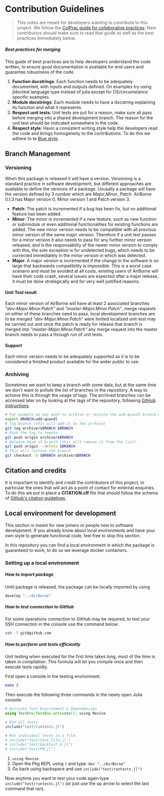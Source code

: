 # Contribution Guidelines

>This notes are meant for developers wanting to contribute to this project. We follow the [ColPrac guide for collaborative practices](https://github.com/SciML/ColPrac). New contributors should make sure to read that guide as well as the best practices immediately below.

##### Best practices for merging
This guide of best practices are to help developers understand the code written, to ensure good documentation is available for end users and guarantee robustness of the code.

1. **Function docstrings**: Each function needs to be adequately documented, with inputs and outputs defined. On examples try using jldoctest language type instead of julia except for OS/circumstance specific examples.
1. **Module docstrings**: Each module needs to have a docstring explaining its function and what it represents
1. **Respect unit tests**: Unit tests are put for a reason, make sure all pass before merging into a shared development branch. The reason for the unit test should be indicated somewhere in the code.
1. **Respect style**: Havin a consistent writing style help the developers read the code and brings homogeneity to the contributions. To do this we adhere to te [Blue style](https://github.com/invenia/BlueStyle). 


## Branch Management

### Versioning
When this package is released it will have a version. Versioning is a standard practice in software development, but different approaches are available to define the versions of a package. Ususally a package will have the version defined by 3 number which are *Major*,*Minor*, *Patch*. AirBorne 0.1.3 has Major version 0, Minor version 1 and Patch version 3. 

- **Patch**: The patch is incremented if a bug has been fix, but no additional feature has been added.
- **Minor**: The minor is incremented if a new feature, such as new function or submodule or even additional functionalities for existing functions are added. The new minor version needs to be compatible with all previous minor version of the same major version. Therefore if a unit test passes for a minor version it also needs to pass for any further minor version released, and is the responsability of the newer minor version to comply with this, the sole exception is for undetected bugs, which needs to be corrected immediately in the minor version in which was detected.
- **Major**: A major version is incremented if the change in the software is so large that backwards compatibility is impossible. This is a worst case scenario and must be avoided at all costs, existing users of AirBorne will have their code crash, several issues are expected after a major release, it must be done strategically and for very well justified reasons.

#### Unit Test result
Each minor version of AirBorne will have at least 2 associated branches *"dev-Major.Minor.Patch"* and *"master-Major.Minor.Patch"*, merge requests on either of these branches need to pass, local development branches are to be merged *"dev-Major.Minor.Patch"* were limited localized unit-test may be carried out and once the patch is ready for release that branch is merged into *"master-Major.Minor.Patch"* any merge request into the master branch needs to pass a through run of unit tests.

#### Support
Each minor version needs to be adequately supported as it is to be considered a finished product available for the wider public to use.


### Archiving
Sometimes we want to keep a branch with some data, but at the same time we don't want to pollute the list of branches in the repository. A way to achieve this is through the usage of tags. The archived branches can be accessed later on by looking at the tags of the repository, following [GitHub instructions](https://docs.github.com/en/repositories/releasing-projects-on-github/viewing-your-repositorys-releases-and-tags).

```bash
# For example we may want to archive or restore the add-quandl branch when picking up the connection to the datasource Quandl. 
export BRANCH=add-quandl
# Tag branch (this will add it to the archive)
git tag archive/$BRANCH $BRANCH
# Push the tag to remote
git push origin archive/$BRANCH
# Deleate head of branch (this will remove it from the list)
git push origin --delete $BRANCH
# This will restore the branch
git checkout -b $BRANCH archive/$BRANCH
```

## Citation and credits

It is important to identify and credit the contributors of this project, in particular the ones that will act as a point of contact for external enquiries. To do this we put in place a **CITATION.cff** file that should follow the schema of [Github's citation guidelines](https://github.com/citation-file-format/citation-file-format/blob/main/schema-guide.md). 

## Local environment for development
This section is meant for new joiners or people new to software development. If you already know about local environments and have your own style to generate functional code, feel free to skip this section.

In this repository you can find a local environment in which the package is guaranteed to work, to do so we leverage docker containers.

### Setting up a local environment


##### How to import package 
Until package is released, the package can be locally imported by using 
```bash
develop "../AirBorne"
```

##### How to test connection to GitHub
For some operations connection to GitHub may be required, to test your SSH connection in the console use the command below: 
```bash
ssh -T git@github.com
```
##### How to perform unit tests efficiently
Unit testing when executed for the first time takes long, most of the time is taken in compilation. This formula will let you compile once and then execute tests rapidly.

First open a console in the testing environment.
```bash
make J
```

Then execute the following three commands in the newly open Julia console:
```julia
# Activate Test Environment & Dependencies
using TestEnv;TestEnv.activate(); using Revise

# Run all tests
include("test/runtests.jl")

# Run individual tests in a file.
# include("test/test_file.jl")
# include("test/backtest_A.jl")
# include("test/FM.jl")
```
1. `using Revise`
2. Open the Pkg REPL using `]` and type: `dev "../AirBorne"`
3. Go back using backspace and use `include("test/runtests.jl")`

Now anytime you want to test your code again type `include("test/runtests.jl")` (or just use the up arrow to select the last command that ran).


